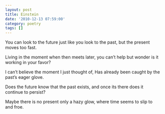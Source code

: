 ```yaml
---
layout: post
title: Einstein
date: '2010-12-13 07:59:00'
category: poetry
tags: []
---
```


You can look to the future
just like you look to the past,
but the present
moves too fast.

Living in the moment
when then meets later,
you can’t help but wonder
is it working in your favor?

I can’t believe the moment
I just thought of,
Has already been caught
by the past’s eager glove.

Does the future know
that the past exists,
and once its there
does it continue to persist?

Maybe there is no present
only a hazy glow,
where time seems to slip
to and froe.
